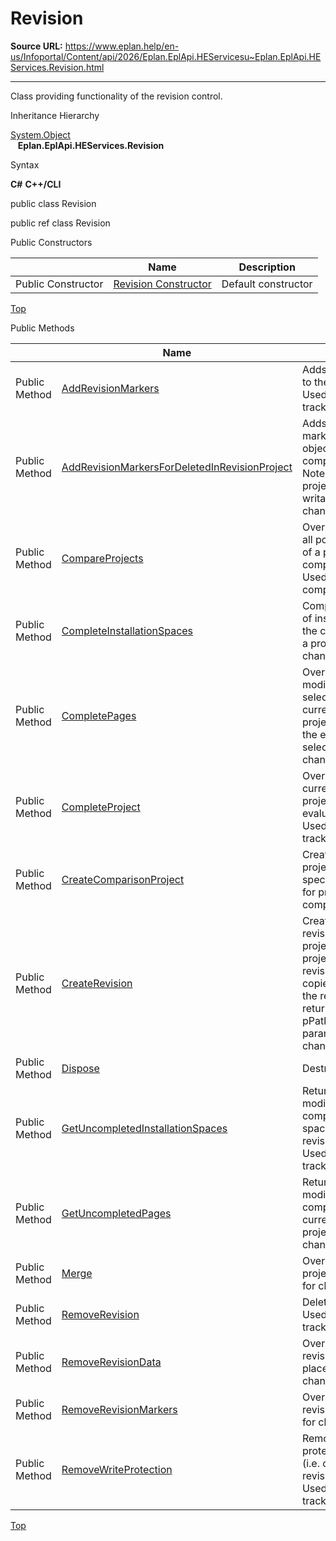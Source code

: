 # Revision

**Source URL:** https://www.eplan.help/en-us/Infoportal/Content/api/2026/Eplan.EplApi.HEServicesu~Eplan.EplApi.HEServices.Revision.html

---

Class providing functionality of the revision control.

Inheritance Hierarchy

[System.Object](#)  
   **Eplan.EplApi.HEServices.Revision**

Syntax

**C#**
**C++/CLI**


public class Revision

public ref class Revision

Public Constructors

|  | Name | Description |
| --- | --- | --- |
| Public Constructor | [Revision Constructor](Eplan.EplApi.HEServicesu~Eplan.EplApi.HEServices.Revision~_ctor.html) | Default constructor |

[Top](#top)

Public Methods

|  | Name | Description |
| --- | --- | --- |
| Public Method | [AddRevisionMarkers](Eplan.EplApi.HEServicesu~Eplan.EplApi.HEServices.Revision~AddRevisionMarkers.html) | Adds revision markers to the changed project. Used for change tracking. |
| Public Method | [AddRevisionMarkersForDeletedInRevisionProject](Eplan.EplApi.HEServicesu~Eplan.EplApi.HEServices.Revision~AddRevisionMarkersForDeletedInRevisionProject.html) | Adds the revision markers of all deleted objects in the comparison project. Note: The comparison project has to be writable. Used for change tracking. |
| Public Method | [CompareProjects](Eplan.EplApi.HEServicesu~Eplan.EplApi.HEServices.Revision~CompareProjects.html) | Overloaded. Compares all possible properties of a project to a comparison project. Used for property comparison. |
| Public Method | [CompleteInstallationSpaces](Eplan.EplApi.HEServicesu~Eplan.EplApi.HEServices.Revision~CompleteInstallationSpaces.html) | Completes modification of installation spaces in the current revision of a project. Used for change tracking. |
| Public Method | [CompletePages](Eplan.EplApi.HEServicesu~Eplan.EplApi.HEServices.Revision~CompletePages.html) | Overloaded. Completes modification of selected pages in the current revision of a project and can update the evaluations in the selection. Used for change tracking. |
| Public Method | [CompleteProject](Eplan.EplApi.HEServicesu~Eplan.EplApi.HEServices.Revision~CompleteProject.html) | Overloaded. Completes current revision of a project and can evaluate the project. Used for change tracking. |
| Public Method | [CreateComparisonProject](Eplan.EplApi.HEServicesu~Eplan.EplApi.HEServices.Revision~CreateComparisonProject.html) | Creates a comparison project for the specified project. Used for property comparison. |
| Public Method | [CreateRevision](Eplan.EplApi.HEServicesu~Eplan.EplApi.HEServices.Revision~CreateRevision.html) | Creates a new logging revision of the source project. If the source project is a completed revision already, it is copied and the path to the revision project is returned (through pPathOfCopiedRevision parameter). Used for change tracking. |
| Public Method | [Dispose](Eplan.EplApi.HEServicesu~Eplan.EplApi.HEServices.Revision~Dispose().html) | Destructor |
| Public Method | [GetUncompletedInstallationSpaces](Eplan.EplApi.HEServicesu~Eplan.EplApi.HEServices.Revision~GetUncompletedInstallationSpaces.html) | Returns an array of modified and not completed installation spaces in the current revision of a project. Used for change tracking. |
| Public Method | [GetUncompletedPages](Eplan.EplApi.HEServicesu~Eplan.EplApi.HEServices.Revision~GetUncompletedPages.html) | Returns an array of modified and not completed pages in the current revision of a project. Used for change tracking. |
| Public Method | [Merge](Eplan.EplApi.HEServicesu~Eplan.EplApi.HEServices.Revision~Merge.html) | Overloaded. Unites project revisions. Used for change tracking. |
| Public Method | [RemoveRevision](Eplan.EplApi.HEServicesu~Eplan.EplApi.HEServices.Revision~RemoveRevision.html) | Deletes last revision. Used for change tracking. |
| Public Method | [RemoveRevisionData](Eplan.EplApi.HEServicesu~Eplan.EplApi.HEServices.Revision~RemoveRevisionData.html) | Overloaded. Removes revision data from placements. Used for change tracking. |
| Public Method | [RemoveRevisionMarkers](Eplan.EplApi.HEServicesu~Eplan.EplApi.HEServices.Revision~RemoveRevisionMarkers.html) | Overloaded. Removes revision marker. Used for change tracking. |
| Public Method | [RemoveWriteProtection](Eplan.EplApi.HEServicesu~Eplan.EplApi.HEServices.Revision~RemoveWriteProtection.html) | Removes write protection on a project (i.e. opens the current revision for changes). Used for change tracking. |

[Top](#top)
